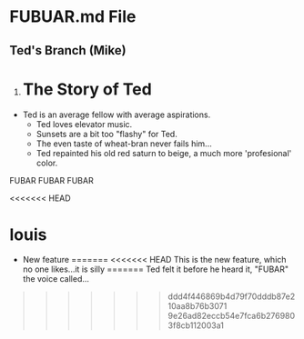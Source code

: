 # FUBUAR.md File

## Ted's Branch (Mike)

1. # The Story of Ted
  + Ted is an average fellow with average aspirations.
    + Ted loves elevator music.
    + Sunsets are a bit too "flashy" for Ted.
    + The even taste of wheat-bran never fails him...
    + Ted repainted his old red saturn to beige, a much more 'profesional' color.

FUBAR FUBAR FUBAR

<<<<<<< HEAD
# louis
- New feature
=======
<<<<<<< HEAD
This is the new feature, which no one likes...it is silly
=======
Ted felt it before he heard it, "FUBAR" the voice called...
>>>>>>> ddd4f446869b4d79f70dddb87e210aa8b76b3071
>>>>>>> 9e26ad82eccb54e7fca6b2769803f8cb112003a1
